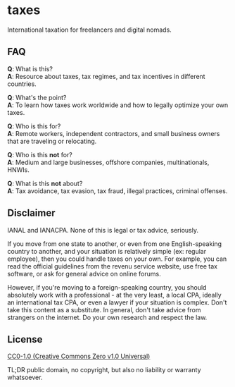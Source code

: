 # taxes

International taxation for freelancers and digital nomads.

## FAQ

**Q**: What is this?<br>
**A**: Resource about taxes, tax regimes, and tax incentives in different countries.

**Q**: What's the point?<br>
**A**: To learn how taxes work worldwide and how to legally optimize your own taxes.

**Q**: Who is this for?<br>
**A**: Remote workers, independent contractors, and small business owners that are traveling or relocating.

**Q**: Who is this **not** for?<br>
**A**: Medium and large businesses, offshore companies, multinationals, HNWIs.

**Q**: What is this **not** about?<br>
**A**: Tax avoidance, tax evasion, tax fraud, illegal practices, criminal offenses.

## Disclaimer

IANAL and IANACPA. None of this is legal or tax advice, seriously.

If you move from one state to another, or even from one English-speaking country to another, and your situation is relatively simple (ex: regular employee), then you could handle taxes on your own. For example, you can read the official guidelines from the revenu service website, use free tax software, or ask for general advice on online forums.

However, if you're moving to a foreign-speaking country, you should absolutely work with a professional - at the very least, a local CPA, ideally an international tax CPA, or even a lawyer if your situation is complex. Don't take this content as a substitute. In general, don't take advice from strangers on the internet. Do your own research and respect the law.

## License

[CC0-1.0 (Creative Commons Zero v1.0 Universal)](https://creativecommons.org/publicdomain/zero/1.0/)

TL;DR public domain, no copyright, but also no liability or warranty whatsoever.
